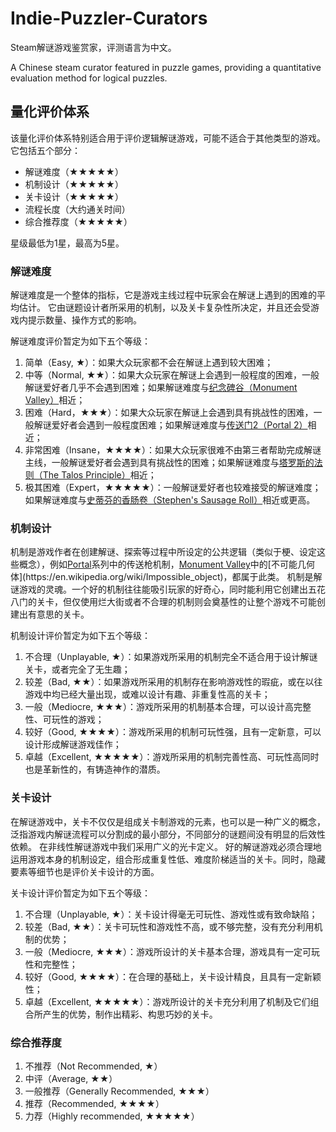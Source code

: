 # Indie-Puzzler-Curators

Steam解谜游戏鉴赏家，评测语言为中文。

A Chinese steam curator featured in puzzle games, providing a quantitative evaluation method for logical puzzles.


## 量化评价体系

该量化评价体系特别适合用于评价逻辑解谜游戏，可能不适合于其他类型的游戏。它包括五个部分：

* 解谜难度（★★★★★）
* 机制设计（★★★★★）
* 关卡设计（★★★★★）
* 流程长度（大约通关时间）
* 综合推荐度（★★★★★）

星级最低为1星，最高为5星。

### 解谜难度

解谜难度是一个整体的指标，它是游戏主线过程中玩家会在解谜上遇到的困难的平均估计。
它由谜题设计者所采用的机制，以及关卡复杂性所决定，并且还会受游戏内提示数量、操作方式的影响。

解谜难度评价暂定为如下五个等级：

1. 简单（Easy, ★）：如果大众玩家都不会在解谜上遇到较大困难；
2. 中等（Normal, ★★）：如果大众玩家在解谜上会遇到一般程度的困难，一般解谜爱好者几乎不会遇到困难；如果解谜难度与[纪念碑谷（Monument Valley）](https://en.wikipedia.org/wiki/Monument_Valley_(video_game))相近；
3. 困难（Hard，★★★）：如果大众玩家在解谜上会遇到具有挑战性的困难，一般解谜爱好者会遇到一般程度困难；如果解谜难度与[传送门2（Portal 2）](http://store.steampowered.com/app/620/Portal_2/)相近；
4. 非常困难（Insane，★★★★）：如果大众玩家很难不由第三者帮助完成解谜主线，一般解谜爱好者会遇到具有挑战性的困难；如果解谜难度与[塔罗斯的法则（The Talos Principle）](http://store.steampowered.com/app/257510/The_Talos_Principle/)相近；
5. 极其困难（Expert，★★★★★）：一般解谜爱好者也较难接受的解谜难度；如果解谜难度与[史蒂芬的香肠卷（Stephen's Sausage Roll）](http://store.steampowered.com/app/353540/Stephens_Sausage_Roll/)相近或更高。

### 机制设计

机制是游戏作者在创建解谜、探索等过程中所设定的公共逻辑（类似于梗、设定这些概念），例如[Portal](http://store.steampowered.com/app/620/Portal_2/)系列中的传送枪机制，[Monument Valley](https://en.wikipedia.org/wiki/Monument_Valley_(video_game))中的[不可能几何体](https://en.wikipedia.org/wiki/Impossible_object)，都属于此类。
机制是解谜游戏的灵魂。一个好的机制往往能吸引玩家的好奇心，同时能利用它创建出五花八门的关卡，但仅使用烂大街或者不合理的机制则会奠基性的让整个游戏不可能创建出有意思的关卡。

机制设计评价暂定为如下五个等级：

1. 不合理（Unplayable, ★）：如果游戏所采用的机制完全不适合用于设计解谜关卡，或者完全了无生趣；
2. 较差（Bad, ★★）：如果游戏所采用的机制存在影响游戏性的瑕疵，或在以往游戏中均已经大量出现，或难以设计有趣、非重复性高的关卡；
3. 一般（Mediocre, ★★★）：游戏所采用的机制基本合理，可以设计高完整性、可玩性的游戏；
4. 较好（Good, ★★★★）：游戏所采用的机制可玩性强，且有一定新意，可以设计形成解谜游戏佳作；
5. 卓越（Excellent, ★★★★★）：游戏所采用的机制完善性高、可玩性高同时也是革新性的，有铸造神作的潜质。

### 关卡设计

在解谜游戏中，关卡不仅仅是组成关卡制游戏的元素，也可以是一种广义的概念，泛指游戏内解谜流程可以分割成的最小部分，不同部分的谜题间没有明显的后效性依赖。
在非线性解谜游戏中我们采用广义的光卡定义。
好的解谜游戏必须合理地运用游戏本身的机制设定，组合形成重复性低、难度阶梯适当的关卡。同时，隐藏要素等细节也是评价关卡设计的方面。

关卡设计评价暂定为如下五个等级：

1. 不合理（Unplayable, ★）：关卡设计得毫无可玩性、游戏性或有致命缺陷；
2. 较差（Bad, ★★）：关卡可玩性和游戏性不高，或不够完整，没有充分利用机制的优势；
3. 一般（Mediocre, ★★★）：游戏所设计的关卡基本合理，游戏具有一定可玩性和完整性；
4. 较好（Good, ★★★★）：在合理的基础上，关卡设计精良，且具有一定新颖性；
5. 卓越（Excellent, ★★★★★）：游戏所设计的关卡充分利用了机制及它们组合所产生的优势，制作出精彩、构思巧妙的关卡。

### 综合推荐度

1. 不推荐（Not Recommended, ★）
2. 中评（Average, ★★）
3. 一般推荐（Generally Recommended, ★★★）
4. 推荐（Recommended, ★★★★）
5. 力荐（Highly recommended, ★★★★★）

